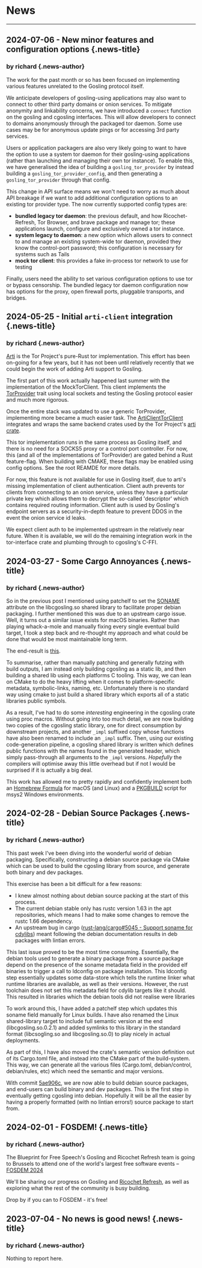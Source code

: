 # News

---

## 2024-07-06 - New minor features and configuration options {.news-title}
### by richard {.news-author}

The work for the past month or so has been focused on implementing various features unrelated to the Gosling protocol itself.

We anticipate developers of gosling-using applications may also want to connect to other third party domains or onion services. To mitigate anonymity and linkability concerns, we have introduced a `connect` function on the gosling and cgosling interfaces. This will allow developers to connect to domains anonymously through the packaged tor daemon. Some use cases may be for anonymous update pings or for accessing 3rd party services.

Users or application packagers are also very likely going to want to have the option to use a system tor daemon for their gosling-using applications (rather than launching and managing their own tor instance). To enable this, we have generalised the idea of building a `gosling_tor_provider` by instead building a `gosling_tor_provider_config`, and then generating a `gosling_tor_provider` through that config.

This change in API surface means we won't need to worry as much about API breakage if we want to add additional configuration options to an existing tor provider type. The now currently supported config types are:

- **bundled legacy tor daemon**: the previous default, and how Ricochet-Refresh, Tor Browser, and brave package and manage tor; these applications launch, configure and exclusively owned a tor instance.
- **system legacy to daemon**: a new option which allows users to connect to and manage an existing system-wide tor daemon, provided they know the control-port password; this configuration is necessary for systems such as Tails
- **mock tor client**: this provides a fake in-process tor network to use for testing

Finally, users need the ability to set various configuration options to use tor or bypass censorship. The bundled legacy tor daemon configuration now has options for the proxy, open firewall ports, pluggable transports, and bridges.

## 2024-05-25 - Initial `arti-client` integration {.news-title}
### by richard {.news-author}

[Arti](https://blog.torproject.org/announcing-arti/) is the Tor Project's pure-Rust tor implementation. This effort has been on-going for a few years, but it has not been until relatively recently that we could begin the work of adding Arti support to Gosling.

The first part of this work actually happened last summer with the implementation of the MockTorClient. This client implements the [TorProvider](crates/tor_interface/tor_provider/index.html) trait using local sockets and testing the Gosling protocol easier and much more rigorous.

Once the entire stack was updated to use a generic TorProvider, implementing more became a much easier task. The [ArtiClientTorClient](crates/tor_interface/arti_client_tor_client/index.html) integrates and wraps the same backend crates used by the Tor Project's [arti crate](https://crates.io/crates/arti).

This tor implementation runs in the same process as Gosling itself, and there is no need for a SOCKS5 proxy or a control port controller. For now, this (and all of the implementations of TorProvider) are gated behind a Rust feature-flag. When building with CMAKE, these flags may be enabled using config options. See the root REAMDE for more details.

For now, this feature is not available for use in Gosling itself, due to arti's missing implementation of client authentication. Client auth prevents tor clients from connecting to an onion service, unless they have a particular private key which allows them to decrypt the so-called 'descriptor' which contains required routing information. Client auth is used by Gosling's endpoint servers as a security-in-depth feature to prevent DDOS in the event the onion service id leaks.

We expect client auth to be implemented upstream in the relatively near future. When it is available, we will do the remaining integration work in the tor-interface crate and plumbing through to cgosling's C-FFI.

## 2024-03-27 - Some Cargo Annoyances {.news-title}
### by richard {.news-author}

So in the previous post I mentioned using patchelf to set the [SONAME](https://en.wikipedia.org/wiki/Soname) attribute on the libcgosling.so shared library to facilitate proper debian packaging. I further mentioned this was due to an upstream cargo issue. Well, it turns out a similar issue exists for macOS binaries. Rather than playing whack-a-mole and manually fixing every single eventual build target, I took a step back and re-thought my approach and what could be done that would be most maintainable long term.

The end-result is [this](https://github.com/blueprint-freespeech/gosling/commit/9ae019efd3c5e5565287b963d09868c4ffaf5891).

To summarise, rather than manually patching and generally futzing with build outputs, I am instead only building cgosling as a static lib, and then building a shared lib using each platforms C tooling. This way, we can lean on CMake to do the heavy lifting when it comes to platform-specific metadata, symbolic-links, naming, etc. Unfortunately there is no standard way using cmake to just build a shared library which exports all of a static libraries public symbols.

As a result, I've had to do some *interesting* engineering in the cgosling crate using proc macros. Without going into too much detail, we are now building two copies of the cgosling static library, one for direct consumption by downstream projects, and another `_impl` suffixed copy whose functions have also been renamed to include an `_impl` suffix. Then, using our existing code-generation pipeline, a cgosling shared library is written which defines public functions with the names found in the generated header, which simply pass-through all arguments to the `_impl` versions. *Hopefully* the compilers will optimise away this little overhead but if not I would be surprised if it is actually a big deal.

This work has allowed me to pretty rapidly and confidently implement both an [Homebrew Formula](https://github.com/blueprint-freespeech/gosling/commit/1435386ba6f826dd73096fa4dbaa4cc8f460af6e) for macOS (and Linux) and a [PKGBUILD](https://github.com/blueprint-freespeech/gosling/commit/b3e59159da503da2d37efd948843681667979ce3) script for msys2 Windows environments.

## 2024-02-28 - Debian Source Packages {.news-title}
### by richard {.news-author}

This past week I've been diving into the wonderful world of debian packaging. Specifically, constructing a debian source package via CMake which can be used to build the cgosling library from source, and generate both binary and dev packages.

This exercise has been a bit difficult for a few reasons:

- I knew almost nothing about debian source packing at the start of this process.
- The current debian stable only has rustc version 1.63 in the apt repositories, which means I had to make some changes to remove the rustc 1.66 dependency.
- An upstream bug in cargo ([rust-lang/cargo#5045 - Support soname for cdylibs](https://github.com/rust-lang/cargo/issues/5045)) meant following the debian documentation results in deb packages with lintian errors.

This last issue proved to be the most time consuming. Essentially, the debian tools used to generate a binary package from a source package depend on the presence of the soname metadata field in the provided elf binaries to trigger a call to ldconfig on package installation. This ldconfig step essentially updates some data-store which tells the runtime linker what runtime libraries are available, as well as their versions. However, the rust toolchain does not set this metadata field for cdylib targets like it should. This resulted in libraries which the debian tools did not realise were libraries

To work around this, I have added a patchelf step which updates this soname field manually for Linux builds. I have also renamed the Linux shared-library target to include full semantic version at the end (libcgosling.so.0.2.1) and added symlinks to this library in the standard format (libcsogling.so and libcgosling.so.0) to play nicely in actual deployments.

As part of this, I have also moved the crate's semantic version definition out of its Cargo.toml file, and instead into the CMake part of the build-system. This way, we can generate all the various files (Cargo.toml, debian/control, debian/rules, etc) which need the semantic and major versions.

With commit [5ae906c](https://github.com/blueprint-freespeech/gosling/commit/7944370a122905b52640d87b5a8e17b2f3e5c53a), we are now able to build debian source packages, and end-users can build binary and dev packages. This is the first step in eventually getting cgosling into debian. Hopefully it will be all the easier by having a properly formatted (with no lintian errors!) source package to start from.

## 2024-02-01 - FOSDEM! {.news-title}
### by richard {.news-author}

The Blueprint for Free Speech's Gosling and Ricochet Refresh team is going to Brussels to attend one of the world's largest free software events – [FOSDEM 2024](https://fosdem.org/2024/)

We'll be sharing our progress on Gosling and [Ricochet Refresh](https://ricochetrefresh.net), as well as exploring what the rest of the community is busy building.

Drop by if you can to FOSDEM  - it's free!

## 2023-07-04 - No news is good news! {.news-title}
### by richard {.news-author}

Nothing to report here.